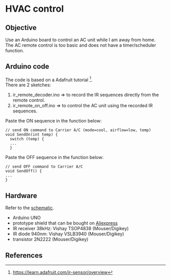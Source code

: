 # HVAC control

## Objective
Use an Arduino board to control an AC unit while I am away from home.  
The AC remote control is too basic and does not have a timer/scheduler function.

## Arduino code
The code is based on a Adafruit tutorial [^1].  
There are 2 sketches:
1. ir_remote_decoder.ino => to record the IR sequences directly from the remote control.
2. ir_remote_on_off.ino => to control the AC unit using the recorded IR sequences.

Paste the ON sequence in the function below:
```
// send ON command to Carrier A/C (mode=cool, airflow=low, temp)
void SendOn(int temp) {
  switch (temp) {
  ...
  }
```

Paste the OFF sequence in the function below:
```
// send OFF command to Carrier A/C
void SendOff() {
...
}
```

## Hardware
Refer to the [schematic](https://github.com/carpet852/HVAC_control/blob/main/Hardware/HVAC%20Arduino%20schematics.pdf).
- Arduino UNO
- prototype shield that can be bought on [Aliexpress](https://www.aliexpress.com/item/32219226047.html)
- IR receiver 38kHz: Vishay TSOP4838 (Mouser/Digikey)
- IR diode 940nm: Vishay VSLB3940 (Mouser/Digikey)
- transistor 2N2222 (Mouser/Digikey)

## References
[^1]: https://learn.adafruit.com/ir-sensor/overview
